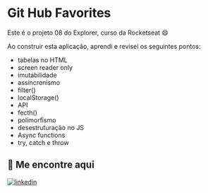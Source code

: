 
# Git Hub Favorites

Este é o projeto 08 do Explorer, curso da Rocketseat 😄

Ao construir esta aplicação, aprendi e revisei os seguintes pontos:


- tabelas no HTML
- screen reader only
- imutabilidade
- assincronismo
- filter()
- localStorage()
- API
- fecth()
- polimorfismo
- desestruturação no JS
- Async functions
- try, catch e throw



## 🔗 Me encontre aqui
[![linkedin](https://img.shields.io/badge/linkedin-0A66C2?style=for-the-badge&logo=linkedin&logoColor=white)](https://www.linkedin.com/in/lucastdcs/)


